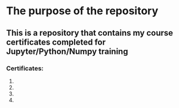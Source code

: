 # The purpose of the repository  
## This is a repository that contains my course certificates completed for Jupyter/Python/Numpy training

### Certificates: 
1. 
2. 
3. 
4. 
